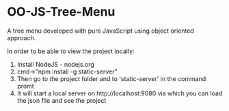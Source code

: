 # OO-JS-Tree-Menu
A tree menu developed with pure JavaScript using object oriented approach.

In order to be able to view the project locally:
1. Install NodeJS - nodejs.org
2. cmd->"npm install -g static-server"
3. Then go to the project folder and to 'static-server' in the command promt
4. It will start a local server on http://localhost:9080 via which you can load the json file and see the project